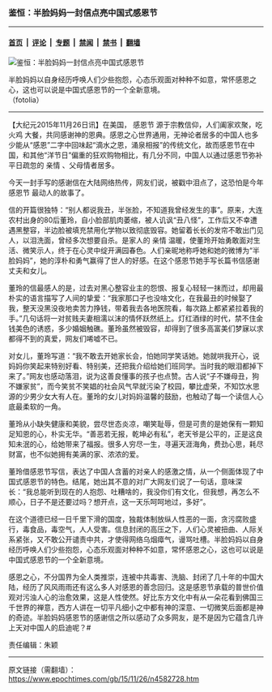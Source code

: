 ### 鉴恒：半脸妈妈一封信点亮中国式感恩节

---

#### [首页](../../../..?n4582728) &nbsp;|&nbsp; [评论](../../../../../epoch-comment?n4582728) &nbsp;|&nbsp; [专题](../../../../../epoch-special?n4582728) &nbsp;|&nbsp; [禁闻](../../../../../epoch-news?n4582728) &nbsp;|&nbsp; [禁书](../../../../../books?n4582728) &nbsp;|&nbsp; [翻墙](https://github.com/gfw-breaker/nogfw/blob/master/README.md?n4582728)


<div><img alt="鉴恒：半脸妈妈一封信点亮中国式感恩节" class="attachment-djy_600_400 size-djy_600_400 wp-post-image" src="https://i.epochtimes.com/assets/uploads/2015/11/1511270648052039.jpg"/>
<div class="caption">
 <p>
  半脸妈妈以自身经历呼唤人们少些抱怨，心态乐观面对种种不如意，常怀感恩之心，这也可以说是中国式感恩节的一个全新意境。
  <br/>
  （fotolia）
 </p>
</div></div><hr/><div class="post_content" id="artbody" itemprop="articleBody">
 <!-- article content begin -->
 <p>
  【大纪元2015年11月26日讯】在美国，
  <ok href="https://www.epochtimes.com/gb/tag/%E6%84%9F%E6%81%A9%E8%8A%82.html">
   感恩节
  </ok>
  源于宗教信仰，人们阖家欢聚，吃
  <ok href="https://www.epochtimes.com/gb/tag/%E7%81%AB%E9%B8%A1.html">
   火鸡
  </ok>
  大餐，共同感谢神的恩典。感恩之心世界通用，无神论者居多的中国人也多少能从“感恩”二字中回味起“滴水之恩，涌泉相报”的传统文化，故而感恩节在中国，和其他“洋节日”偏重的狂欢购物相比，有几分不同，中国人以通过感恩节弥补平日疏忽的
  <ok href="https://www.epochtimes.com/gb/tag/%E4%BA%B2%E6%83%85.html">
   亲情
  </ok>
  、父母情者居多。
 </p>
 <p>
  今天一封手写的感谢信在大陆网络热传，网友们说，被戳中泪点了，这恐怕是今年
  <ok href="https://www.epochtimes.com/gb/tag/%E6%84%9F%E6%81%A9%E8%8A%82.html">
   感恩节
  </ok>
  最动人的故事了。
 </p>
 <p>
  信的开篇很独特：“别人都说我丑，半张脸，不知道我曾经发生的事”。原来，大连农村出身的80后董玲，自小脸部肌肉萎缩，被人讥讽“丑八怪”，工作后又不幸遭遇黑整容，半边脸被填充禁用化学物以致彻底毁容。她留着长长的发帘不敢出门见人，以泪洗面，曾经多次想要自杀。是家人的
  <ok href="https://www.epochtimes.com/gb/tag/%E4%BA%B2%E6%83%85.html">
   亲情
  </ok>
  温暖，使董玲开始勇敢面对生活、微笑示人，终于在心灵中绽开满园春色。人们亲昵地称呼她和她的微博为“半脸妈妈”，她的淳朴和勇气赢得了世人的好感。在这个感恩节她手写长篇书信感谢丈夫和女儿。
 </p>
 <p>
  董玲的信最感人的是，过去对黑心整容业主的怨恨、报复心轻轻一抹而过，却用最朴实的语言描写了人间的挚爱：“我家那口子也没啥文化，在我最丑的时候娶了我，整天没黑没夜地卖苦力挣钱，带着我去各地医院看，每次路上都紧紧拉着我的手。”几句话将一对贫贱夫妻相濡以沫的情怀跃然纸上。灯红酒绿的时代，禁不住金钱美色的诱惑，多少婚姻触礁。董玲虽然被毁容，却得到了很多高富美们梦寐以求都得不到的真爱，网友们唏嘘不已。
 </p>
 <p>
  对女儿，董玲写道：“我不敢去开她家长会，怕她同学笑话她。她就哄我开心，说妈妈你笑起来特别好看、特别美，还把我介绍给她们班同学。当时我的眼泪都掉下来了。”网友也感动落泪，说为这善良懂事的孩子也点赞。古人说“子不嫌母丑，狗不嫌家贫”，而今笑贫不笑娼的社会风气早就污染了校园，攀比虚荣，不知饮水思源的少男少女大有人在。董玲的女儿对妈妈温馨的鼓励，也触动了每一个读信人心底最柔软的一角。
 </p>
 <p>
  董玲从小缺失健康和美貌，尝尽世态炎凉，嘲笑耻辱，但是可贵的是她保有一颗知足知恩的心，朴实无华。“善恶若无报，乾坤必有私”，老天爷是公平的，正是这良知未泯的心，给她带来了福报。很多人穷尽一生，寻遍天涯海角，费劲心思，耗尽财富，也不似她拥有美满的家、浓浓的爱。
 </p>
 <p>
  董玲借感恩节写信，表达了中国人含蓄的对亲人的感激之情，从一个侧面体现了中国式感恩节的特色。结尾，她出其不意的对广大网友们说了一句话，意味深长：“我总能听到现在的人抱怨、吐糟啥的，我没你们有文化，但我想，再怎么不顺心，日子不是还要过吗？想开点，这一天乐呵呵地过，多好”。
 </p>
 <p>
  在这个道德已经一日千里下滑的国度，独裁体制放纵人性恶的一面，贪污腐败盛行，毒食品，毒空气，人人受害。信息封闭的高压之下，人们心灵被扭曲、人际关系紧张，又不敢公开谴责中共，才使得网络乌烟瘴气，谩骂吐槽。半脸妈妈以自身经历呼唤人们少些抱怨，心态乐观面对种种不如意，常怀感恩之心，这也可以说是中国式感恩节的一个全新意境。
 </p>
 <p>
  感恩之心，不分国界为全人类推崇，连被中共毒害、洗脑、封闭了几十年的中国大陆，经历了风风雨雨还有这么多人对感恩的善念回归。这是感恩节承载的普世价值观对污浊人心的治愈效果，这是人性使然。好比东方文化中有从一朵花看到佛国三千世界的禅意，西方人讲在一切平凡细小之中都有神的深意、一切微笑后面都是神的奇迹。半脸妈妈感恩节的感谢信之所以感动了众多网友，是不是因为它蕴含几许上天对中国人的启迪呢？#
 </p>
 <p>
  责任编辑：朱颖
 </p>
 <p>
  <p>
   <!-- article content end -->
   <div id="below_article_ad">
   </div>
  </p>
 </p>
</div>


---

原文链接（需翻墙）：https://www.epochtimes.com/gb/15/11/26/n4582728.htm